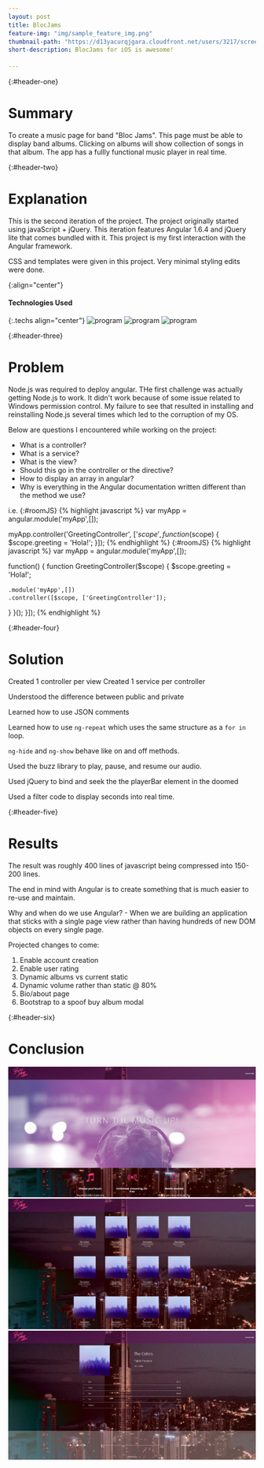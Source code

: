 ```yaml
---
layout: post
title: BlocJams
feature-img: "img/sample_feature_img.png"
thumbnail-path: "https://d13yacurqjgara.cloudfront.net/users/3217/screenshots/2030966/blocjams_1x.png"
short-description: BlocJams for iOS is awesome!

---
```

{:#header-one}
# Summary
To create a music page for band "Bloc Jams". This page must be able to display band albums. Clicking on albums will show collection of songs in that album. The app has a fullly functional music player in real time.

{:#header-two}
# Explanation
This is the second iteration of the project. The project originally started using javaScript + jQuery. This iteration features Angular 1.6.4 and jQuery lite that comes bundled with it. This project is my first interaction with the Angular framework.

CSS and templates were given in this project. Very minimal styling edits were done.

{:align="center"}
#### Technologies Used

{:.techs align="center"}
![program](https://avatars2.githubusercontent.com/u/139426?v=4&s=400 "angular logo")
![program](https://qph.ec.quoracdn.net/main-thumb-t-1406102-200-trchoddaujrpnfgqxuxoiyffsclbbuvb.jpeg "ionic logo")
![program](https://avatars1.githubusercontent.com/u/6466306?v=4&s=200 "google font api logo")

{:#header-three}
# Problem

Node.js was required to deploy angular. THe first challenge was actually getting Node.js to work. It didn't work because of some issue related to Windows permission control. My failure to see that resulted in installing and reinstalling Node.js several times which led to the corruption of my OS.

Below are questions I encountered while working on the project:
* What is a controller?
* What is a service?
* What is the view?
* Should this go in the controller or the directive?
* How to display an array in angular?
* Why is everything in the Angular documentation written different than the method we use?

i.e.
{:#roomJS}
{% highlight javascript %}
var myApp = angular.module('myApp',[]);

myApp.controller('GreetingController', ['$scope', function($scope) {
  $scope.greeting = 'Hola!';
}]);
{% endhighlight %}
{:#roomJS}
{% highlight javascript %}
var myApp = angular.module('myApp',[]);

function()  {
  function GreetingController($scope) {
    $scope.greeting = 'Hola!';

    .module('myApp',[])
    .controller([$scope, ['GreetingController']);
  }
}();
}]);
{% endhighlight %}

{:#header-four}
# Solution
Created 1 controller per view
Created 1 service per controller

Understood the difference between public and private

Learned how to use JSON comments

Learned how to use `ng-repeat` which uses the same structure as a `for in` loop.

`ng-hide` and `ng-show` behave like on and off methods.

Used the buzz library to play, pause, and resume our audio.

Used jQuery to bind and seek the the playerBar element in the doomed

Used a filter code to display seconds into real time.

{:#header-five}
# Results
The result was roughly 400 lines of javascript being compressed into 150-200 lines.

The end in mind with Angular is to create something that is much easier to re-use and maintain.

Why and when do we use Angular? - When we are building an application that sticks with a single page view rather than having hundreds of new DOM objects on every single page.

Projected changes to come:
1. Enable account creation
2. Enable user rating
3. Dynamic albums vs current static
4. Dynamic volume rather than static @ 80%
5. Bio/about page
6. Bootstrap to a spoof buy album modal

{:#header-six}
# Conclusion

![development](/img/blocJamsAngular/landing.png)
![development](/img/blocJamsAngular/collection.png)
![development](/img/blocJamsAngular/player.png)
